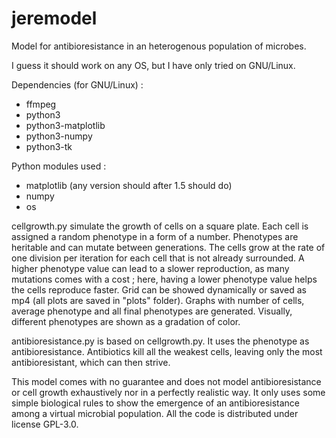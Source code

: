 # jeremodel
Model for antibioresistance in an heterogenous population of microbes.

I guess it should work on any OS, but I have only tried on GNU/Linux.

Dependencies (for GNU/Linux) :
- ffmpeg
- python3
- python3-matplotlib
- python3-numpy
- python3-tk

Python modules used :
- matplotlib (any version should after 1.5 should do)
- numpy
- os


cellgrowth.py simulate the growth of cells on a square plate. Each cell is assigned a random phenotype in a form of a number. Phenotypes are heritable and can mutate between generations. The cells grow at the rate of one division per iteration for each cell that is not already surrounded. A higher phenotype value can lead to a slower reproduction, as many mutations comes with a cost ; here, having a lower phenotype value helps the cells reproduce faster. Grid can be showed dynamically or saved as mp4 (all plots are saved in "plots" folder). Graphs with number of cells, average phenotype and all final phenotypes are generated. Visually, different phenotypes are shown as a gradation of color.

antibioresistance.py is based on cellgrowth.py. It uses the phenotype as antibioresistance. Antibiotics kill all the weakest cells, leaving only the most antibioresistant, which can then strive.

This model comes with no guarantee and does not model antibioresistance or cell growth exhaustively nor in a perfectly realistic way. It only uses some simple biological rules to show the emergence of an antibioresistance among a virtual microbial population.
All the code is distributed under license GPL-3.0.
